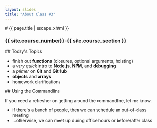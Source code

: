 ```yaml
---
layout: slides
title: "About Class #3"
---
```

<section markdown="block" class="intro-slide">
# {{ page.title | escape_xhtml }}

### {{ site.course_number}}-{{ site.course_section }}

<p><small></small></p>
</section>

<section markdown="block">
## Today's Topics

* finish out __functions__ (closures, optional arguments, hoisting)
* a _very quick_ intro to __Node.js__, __NPM__, and __debugging__
* a _primer_ on __Git__ and __GitHub__
* __objects__ and __arrays__
* homework clarifications

</section>

<section markdown="block">
## Using the Commandline

If you need a refresher on getting around the commandline, let me know. 

* if there's a bunch of people, then we can schedule an out-of-class meeting
* ...otherwise, we can meet up during office hours or before/after class

</section>

